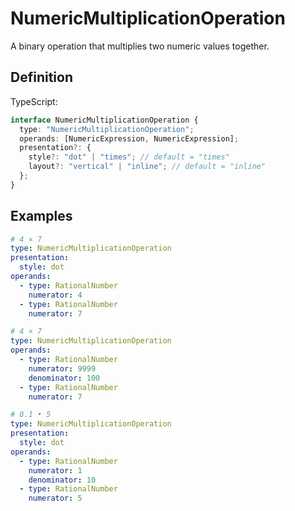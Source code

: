 # NumericMultiplicationOperation

A binary operation that multiplies two numeric values together.

## Definition

TypeScript:

```ts
interface NumericMultiplicationOperation {
  type: "NumericMultiplicationOperation";
  operands: [NumericExpression, NumericExpression];
  presentation?: {
    style?: "dot" | "times"; // default = "times"
    layout?: "vertical" | "inline"; // default = "inline"
  };
}
```

## Examples

```yaml
# 4 × 7
type: NumericMultiplicationOperation
presentation:
  style: dot
operands:
  - type: RationalNumber
    numerator: 4
  - type: RationalNumber
    numerator: 7
```

```yaml
# 4 × 7
type: NumericMultiplicationOperation
operands:
  - type: RationalNumber
    numerator: 9999
    denominator: 100
  - type: RationalNumber
    numerator: 7
```

```yaml
# 0.1 • 5
type: NumericMultiplicationOperation
presentation:
  style: dot
operands:
  - type: RationalNumber
    numerator: 1
    denominator: 10
  - type: RationalNumber
    numerator: 5
```
